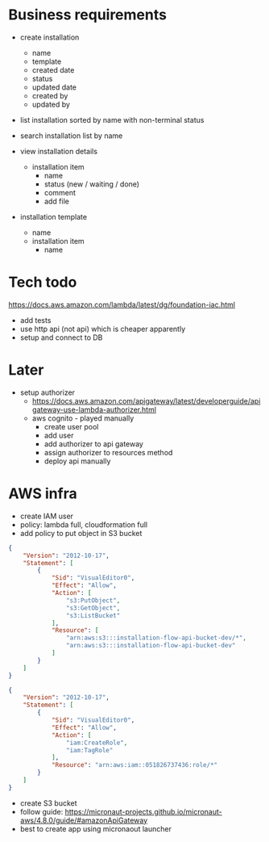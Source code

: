# Business requirements

* create installation
  * name
  * template
  * created date
  * status
  * updated date
  * created by
  * updated by

* list installation sorted by name with non-terminal status
* search installation list by name

* view installation details
  * installation item
    * name
    * status (new / waiting / done)
    * comment
    * add file

* installation template
  * name
  * installation item
    * name 

# Tech todo

https://docs.aws.amazon.com/lambda/latest/dg/foundation-iac.html

* add tests
* use http api (not api) which is cheaper apparently
* setup and connect to DB

# Later
* setup authorizer
  * https://docs.aws.amazon.com/apigateway/latest/developerguide/apigateway-use-lambda-authorizer.html
  * aws cognito - played manually
    * create user pool
    * add user
    * add authorizer to api gateway
    * assign authorizer to resources method
    * deploy api manually


# AWS infra

* create IAM user
* policy: lambda full, cloudformation full
* add policy to put object in S3 bucket
```json
{
    "Version": "2012-10-17",
    "Statement": [
        {
            "Sid": "VisualEditor0",
            "Effect": "Allow",
            "Action": [
                "s3:PutObject",
                "s3:GetObject",
                "s3:ListBucket"
            ],
            "Resource": [
                "arn:aws:s3:::installation-flow-api-bucket-dev/*",
                "arn:aws:s3:::installation-flow-api-bucket-dev"
            ]
        }
    ]
}
```
```json
{
    "Version": "2012-10-17",
    "Statement": [
        {
            "Sid": "VisualEditor0",
            "Effect": "Allow",
            "Action": [
                "iam:CreateRole",
                "iam:TagRole"
            ],
            "Resource": "arn:aws:iam::051826737436:role/*"
        }
    ]
}
```
* create S3 bucket
* follow guide: https://micronaut-projects.github.io/micronaut-aws/4.8.0/guide/#amazonApiGateway
* best to create app using micronaout launcher
